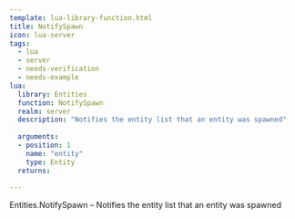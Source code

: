 ```yaml
---
template: lua-library-function.html
title: NotifySpawn
icon: lua-server
tags:
  - lua
  - server
  - needs-verification
  - needs-example
lua:
  library: Entities
  function: NotifySpawn
  realm: server
  description: "Notifies the entity list that an entity was spawned"
  
  arguments:
  - position: 1
    name: "entity"
    type: Entity
  returns:
    
---
```


<div class="lua__search__keywords">
Entities.NotifySpawn &#x2013; Notifies the entity list that an entity was spawned
</div>
